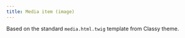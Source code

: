 ```yaml
---
title: Media item (image)
---
```


Based on the standard `media.html.twig` template from Classy theme.
